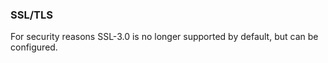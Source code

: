 <!--
%% %CopyrightBegin%
%%
%% SPDX-License-Identifier: Apache-2.0
%%
%% Copyright Ericsson AB 2023-2025. All Rights Reserved.
%%
%% Licensed under the Apache License, Version 2.0 (the "License");
%% you may not use this file except in compliance with the License.
%% You may obtain a copy of the License at
%%
%%     http://www.apache.org/licenses/LICENSE-2.0
%%
%% Unless required by applicable law or agreed to in writing, software
%% distributed under the License is distributed on an "AS IS" BASIS,
%% WITHOUT WARRANTIES OR CONDITIONS OF ANY KIND, either express or implied.
%% See the License for the specific language governing permissions and
%% limitations under the License.
%%
%% %CopyrightEnd%
-->
### SSL/TLS

For security reasons SSL-3.0 is no longer supported by default, but can be
configured.
